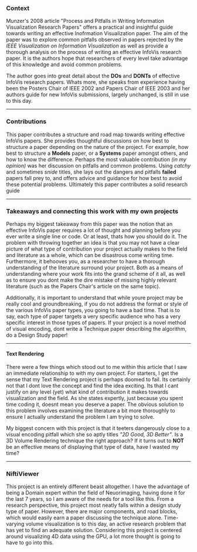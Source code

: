 ### Context
Munzer's 2008 article "Process and Pitfalls in Writing Information
Visualization Research Papers" offers a practical and insightful guide towards
writing an effective Inofrmation Visualization paper. The aim of the paper was
to explore common pitfalls observed in papers rejected by the _IEEE_
_Visualization_ _on_ _Information_ _Visualization_ as well as provide a thorough
analysis on the process of writing an effective InfoVis research paper. It is the
authors hope that researchers of every level take advantage of this knowledge
and avoid common problems.

The author goes into great detail about the **DOs** and **DONTs** of effective
InfoVis research papers. Whats more, she speaks from experience having been the
Posters Chair of IEEE 2002 and Papers Chair of IEEE 2003 and her authors guide for new InfoVis submissions,
largely unchanged, is still in use to this day.

---
### Contributions
This paper contributes a structure and road map towards writing effective InfoVis
papers. She provides thoughtful discussions on how best to structure a paper
depending on the nature of the project. For example, how best to structure a
**Models** paper, or a **Systems** paper amongst others, and how to know the
difference. Perhaps the most valuable contribution _(in my opinion)_ was her
discussion on pitfalls and common problems. Using _catchy_ and sometimes _snide_
titles, she lays out the dangers and pitfalls **failed** papers fall prey to,
and offers advice and guidance for how best to avoid these potential problems.
Ultimately this paper contributes a solid research guide

---
### Takeaways and connecting this work with my own projects
Perhaps my biggest takeaway from this paper was the notion that an effective
InfoVis paper requires a lot of thought and planning before you ever write a
single line or code. Or at least, thats how you should do it. The problem with
throwing together an idea is that you may not have a clear picture of what type of
contribution your project actually makes to the field and literature as a whole,
which can be disastrous come writing time. Furthermore, it behooves you, as a
researcher to have a thorough understanding of the literature surround your
project. Both as a means of understanding where your work fits into the grand
scheme of it all, as well as to ensure you dont make the dire mistake of missing
highly relevant literature (such as the Papers Chair's article on the same topic).

Additionally, it is important to understand that while youre project may be
really cool and groundbreaking, if you do not address the format or style of the
various InfoVis paper types, you going to have a bad time. That is to say, each
type of paper targets a very specific audience who has a very specific interest
in those types of papers. If your project is a novel method of visual encoding,
dont write a Technique paper describing the algorithm, do a Design Study paper!

---
#### Text Rendering
There were a few things which stood out to me within this article that I saw an
immediate relationship to with my own project. For starters, I get the sense
that my Text Rendering project is perhaps doomed to fail. Its certainly not that
I dont love the concept and find the idea exciting. Its that I cant justify on
any level (yet) what kind of contribution it makes towards visualization and the
field. As she states expertly, just because you spent time coding it, doesnt
mean you deserve a paper. The obvious solution to this problem involves examining
the literature a bit more thoroughly to ensure I actually understand the problem
I am trying to solve.

My biggest concern with this project is that it teeters dangerously close to a
visual encoding pitfall which she so aptly titles _"2D Good, 3D Better"_. Is
a 3D Volume Rendering technique the right approach? If it turns out to **NOT**
be an effective means of displaying that type of data, have I wasted my time?

---
### NiftiViewer
This project is an entirely different beast altogether. I have the advantage of
being a Domain expert within the field of Neuorimaging, having done it for the
last 7 years, so I am aware of the needs for a tool like this. From a research
perspective, this project most neatly falls within a design study type of paper.
However, there are major components, and road blocks, which would easily earn a
paper discussing the technique alone. Time-varying volume visualization is to
this day, an active research problem that has yet to find an adequate solution.
Considering this project is centered around visualizing 4D data using the GPU,
a lot more thought is going to have to go into this.